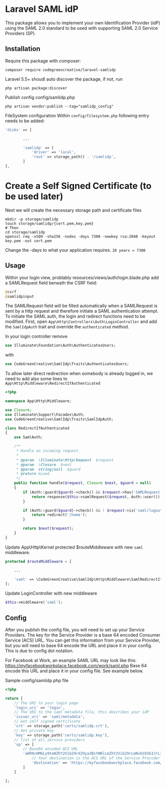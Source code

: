 # Laravel SAML idP

This package allows you to implement your own Identification Provider (idP) using the SAML 2.0 standard to be used with supporting SAML 2.0 Service Providers (SP).

## Installation

Require this package with composer:

```shell
composer require codegreencreative/laravel-samlidp
```

Laravel 5.5+ shoudl auto discover the package, if not, run

```shell
php artisan package:discover
```

Publish config
config/samlidp.php

```shell
php artisan vendor:publish --tag="samlidp_config"
```

FileSystem configuration
Within `config/filesystem.php` following entry needs to be added:
```php
'disks' => [

        ...

        'samlidp' => [
            'driver' => 'local',
            'root' => storage_path() . '/samlidp',
        ]
],
```

# Create a Self Signed Certificate (to be used later)

Next we will create the necessary storage path and certificate files

```shell
mkdir -p storage/samlidp
touch storage/samlidp/{cert.pem,key.pem}
# Then
cd storage/samlidp
openssl req -x509 -sha256 -nodes -days 7300 -newkey rsa:2048 -keyout key.pem -out cert.pem
```

Change the -days to what your application requires. `20 years = 7300`

## Usage

Within your login view, problably resources/views/auth/login.blade.php add a SAMLRequest field beneath the CSRF field:
```php
@csrf
@samlidpinput
```
The SAMLRequest field will be filled automatically when a SAMLRequest is sent by a http request and therefore initiate a SAML authentication attempt. To initiate the SAML auth, the login and redirect functions need to be modified. First, open `App\Http\Controllers\Auth\LoginController` and add the `SamlIdpAuth` trait and override the `authenticated` method.

In your login controller remove
```php
use Illuminate\Foundation\Auth\AuthenticatesUsers;
```
with
```php
use CodeGreenCreative\SamlIdp\Traits\AuthenticatesUsers;
```

To allow later direct redirection when somebody is already logged in, we need to add also some lines to `App\Http\Middleware\RedirectIfAuthenticated`

```php
<?php

namespace App\Http\Middleware;

use Closure;
use Illuminate\Support\Facades\Auth;
use CodeGreenCreative\SamlIdp\Traits\SamlIdpAuth;

class RedirectIfAuthenticated
{
    use SamlAuth;

    /**
     * Handle an incoming request.
     *
     * @param  \Illuminate\Http\Request  $request
     * @param  \Closure  $next
     * @param  string|null  $guard
     * @return mixed
     */
    public function handle($request, Closure $next, $guard = null)
    {
        if (Auth::guard($guard)->check() && $request->has('SAMLRequest') && ! $request->is('saml/logout')) {
            return response($this->samlRequest($request, Auth::user()), 200);
        }

        if (Auth::guard($guard)->check() && ! $request->is('saml/logout')) {
            return redirect('/home');
        }

        return $next($request);
    }
}
```

Update App\Http\Kernel protected $routeMiddleware with new `saml` middleware.

```php
protected $routeMiddleware = [

    ...

    'saml' => \CodeGreenCreative\SamlIdp\Http\Middleware\SamlRedirectIfAuthenticated::class
];
```

Update LoginController with new middleware

```php
$this->middleware('saml');
```

## Config

After you publish the config file, you will need to set up your Service Providers. The key for the Service Provider is a base 64 encoded Consumer Service (ACS) URL. You can get this information from your Service Provider, but you will need to base 64 encode the URL and place it in your config. This is due to config dot notation.

For Facebook at Work, an example SAML URL may look like this: https://myfacebookworkplace.facebook.com/work/saml.php Base 64 encode this URL and place it in your config file. See example below.

Sample config/samlidp.php file

```php
<?php

return [
    // The URI to your login page
    'login_uri' => 'login',
    // The URI to the saml metadata file, this describes your idP
    'issuer_uri' => 'saml/metadata',
    // Get self signed certificate
    'crt' => storage_path('certs/samlidp.crt'),
    // Get private key
    'key' => storage_path('certs/samlidp.key'),
    // list of all service providers
    'sp' => [
        // Base64 encoded ACS URL
        'aHR0cHM6Ly9teWZhY2Vib29rd29ya3BsYWNlLmZhY2Vib29rLmNvbS93b3JrL3NhbWwucGhw' => [
            // Your destination is the ACS URL of the Service Provider
            'destination' => 'https://myfacebookworkplace.facebook.com/work/saml.php',
        ]
    ]

];
```
